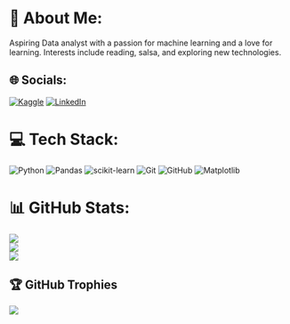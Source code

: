 # 💫 About Me:
Aspiring Data analyst with a passion for machine learning and a love for learning. Interests include reading, salsa, and exploring new technologies.


## 🌐 Socials:
[![Kaggle](https://img.shields.io/badge/Kaggle-20BEFF?style=plastic&logo=Kaggle&logoColor=white)](https://www.kaggle.com/ranmia)
[![LinkedIn](https://img.shields.io/badge/LinkedIn-%230077B5.svg?style=plastic&logo=linkedin&logoColor=white)](https://www.linkedin.com/in/ranmia/)


# 💻 Tech Stack:
![Python](https://img.shields.io/badge/python-3670A0?style=plastic&logo=python&logoColor=ffdd54) ![Pandas](https://img.shields.io/badge/pandas-%23150458.svg?style=plastic&logo=pandas&logoColor=white) ![scikit-learn](https://img.shields.io/badge/scikit--learn-%23F7931E.svg?style=plastic&logo=scikit-learn&logoColor=white)  ![Git](https://img.shields.io/badge/git-%23F05033.svg?style=plastic&logo=git&logoColor=white) ![GitHub](https://img.shields.io/badge/github-%23121011.svg?style=plastic&logo=github&logoColor=white) ![Matplotlib](https://img.shields.io/badge/Matplotlib-%23ffffff.svg?style=plastic&logo=Matplotlib&logoColor=black) 

# 📊 GitHub Stats:
![](https://github-readme-stats.vercel.app/api?username=itsrummmy&show_icons=true&theme=noctis_minimus)<br/>
![](https://github-readme-streak-stats.herokuapp.com/?username=itsrummmy&theme=noctis_minimus)<br/>
![](https://github-readme-stats.vercel.app/api/top-langs/?username=itsrummmy&theme=github_dark_dimmed&hide_border=false&include_all_commits=false&count_private=false&layout=compact)


## 🏆 GitHub Trophies
![](https://github-profile-trophy.vercel.app/?username=itsrummmy&theme=nord&no-frame=false&no-bg=true&margin-w=4)

<!-- Proudly created with GPRM ( https://gprm.itsvg.in ) -->
